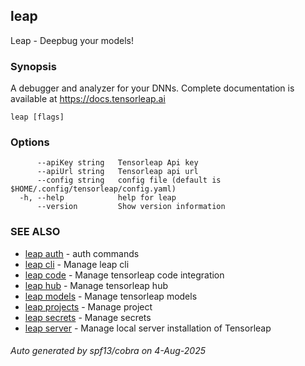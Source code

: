 ## leap

Leap - Deepbug your models!

### Synopsis

A debugger and analyzer for your DNNs.
Complete documentation is available at https://docs.tensorleap.ai

```
leap [flags]
```

### Options

```
      --apiKey string   Tensorleap Api key
      --apiUrl string   Tensorleap api url
      --config string   config file (default is $HOME/.config/tensorleap/config.yaml)
  -h, --help            help for leap
      --version         Show version information
```

### SEE ALSO

* [leap auth](leap_auth.md)	 - auth commands
* [leap cli](leap_cli.md)	 - Manage leap cli
* [leap code](leap_code.md)	 - Manage tensorleap code integration
* [leap hub](leap_hub.md)	 - Manage tensorleap hub
* [leap models](leap_models.md)	 - Manage tensorleap models
* [leap projects](leap_projects.md)	 - Manage project
* [leap secrets](leap_secrets.md)	 - Manage secrets
* [leap server](leap_server.md)	 - Manage local server installation of Tensorleap

###### Auto generated by spf13/cobra on 4-Aug-2025
